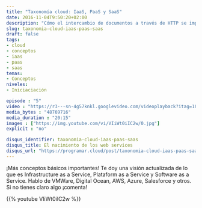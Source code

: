 ```yaml
---
title: "Taxonomía cloud: IaaS, PaaS y SaaS"
date: 2016-11-04T9:50:20+02:00
description: "Cómo el intercambio de documentos a través de HTTP se impuso como mecanismo de comuniación entre aplicaciones."
slug: taxonomia-cloud-iaas-paas-saas
draft: false
tags:
- cloud
- conceptos
- iaas
- paas
- saas
temas:
- Conceptos
niveles:
- Iniciaciación

episode : "5"
video : "https://r3---sn-4g57knkl.googlevideo.com/videoplayback?itag=18&ei=6BErWP6zIILOcZvlm7AK&requiressl=yes&sparams=clen,dur,ei,expire,gir,id,initcwndbps,ip,ipbits,itag,lmt,mime,mm,mn,ms,mv,nh,pl,ratebypass,requiressl,source,upn&source=youtube&clen=48769716&gir=yes&mime=video%2Fmp4&id=o-ABl3W0hHOMO_i5gzg_tA1OfkW0y4uHhEwyk_vryJEoHY&dur=1215.100&upn=VEpS5z2MvUw&ratebypass=yes&lmt=1479068278614707&expire=1479239240&signature=27B99CC4BE7CB3855E56875302A1880ACF2CF9E3.7DB29D4877B85E78C3162D7E55FD9BC00F0B8F96&ipbits=0&pl=22&ip=37.133.98.1&key=cms1&cm2rm=sn-w511uxa-cjoe7s,sn-h5qsd7e&req_id=78bd7881cc89a3ee&redirect_counter=2&cms_redirect=yes&mm=34&mn=sn-4g57knkl&ms=ltu&mt=1479217587&mv=m&nh=IgpwcjAxLm1hZDAxKgkxMjcuMC4wLjE"
media_bytes : "48769716"
media_duration : "20:15"
images : ["https://img.youtube.com/vi/VIiWt0iIC2w/0.jpg"]
explicit : "no"

disqus_identifier: taxonomia-cloud-iaas-paas-saas
disqus_title: El nacimiento de los web services
disqus_url: "https://programar.cloud/post/taxonomia-cloud-iaas-paas-saas"
---   
```


¡Más conceptos básicos importantes! Te doy una visión actualizada de lo que es Infrastructure as a Service, Plataform as a Service y Software as a Service. Hablo de VMWare, Digital Ocean, AWS, Azure, Salesforce y otros. Si no tienes claro algo ¡comenta!

{{% youtube VIiWt0iIC2w %}}

<!--more-->